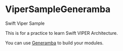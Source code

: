 # ViperSampleGeneramba
Swift Viper Sample
<p>This is for a practice to learn Swift VIPER Architecture.</p>
<p>You can use <a href="https://github.com/rambler-digital-solutions/Generamba">Generamba</a> to build your modules.</p>
